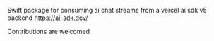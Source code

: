 Swift package for consuming ai chat streams from a vercel ai sdk v5 backend
https://ai-sdk.dev/

Contributions are welcomed
